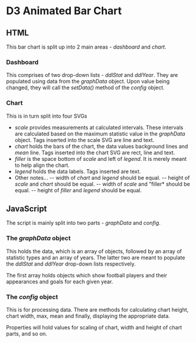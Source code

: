 # D3 Animated Bar Chart

## HTML
This bar chart is split up into 2 main areas - *dashboard* and *chart*.

### Dashboard
This comprises of two drop-down lists - *ddlStat* and *ddlYear*. They are populated using data from the *graphData* object. Upon value being changed, they will call the *setData()* method of the *config* object.

### Chart
This is in turn split into four SVGs
- *scale* provides measurements at calculated intervals. These intervals are calculated based on the maximum statistic value in the *graphData* object. Tags inserted into the scale SVG are line and text.
- *chart* holds the bars of the chart, the data values background lines and *mean* line. Tags inserted into the chart SVG are rect, line and text.
- *filler* is the space bottom of *scale* and left of *legend*. It is merely meant to help align the chart.
- *legend* holds the data labels. Tags inserted are text.
- Other notes...
-- width of *chart* and *legend* should be equal.
-- height of *scale* and *chart* should be equal.
-- width of *scale* and "filler* should be equal.
-- height of *filler* and *legend* should be equal.

## JavaScript
The script is mainly split into two parts - *graphData* and *config*.

### The *graphData* object
This holds the data, which is an array of objects, followed by an array of statistic types and an array of years. The latter two are meant to populate the *ddlStat* and *ddlYear* drop-down lists respectively.

The first array holds objects which show football players and their appearances and goals for each given year.

### The *config* object
This is for processing data. There are methods for calculating chart height, chart width, max, mean and finally, displaying the appropriate data.

Properties will hold values for scaling of chart, width and height of chart parts, and so on.
